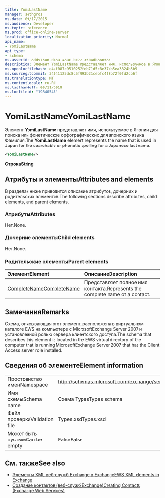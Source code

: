 ```yaml
---
title: YomiLastName
manager: sethgros
ms.date: 09/17/2015
ms.audience: Developer
ms.topic: reference
ms.prod: office-online-server
localization_priority: Normal
api_name:
- YomiLastName
api_type:
- schema
ms.assetid: 8dd97506-de8a-48ac-bc72-35b4db886588
description: Элемент YomiLastName представляет имя, используемое в Японии для поиска или фонетическое орфографических для японского языка Фамилия.
ms.openlocfilehash: e4af087c9510252feb71d5c8e37eb5ea3324b5b9
ms.sourcegitcommit: 34041125dc8c5f993b21cebfc4f8b72f0fd2cb6f
ms.translationtype: MT
ms.contentlocale: ru-RU
ms.lasthandoff: 06/11/2018
ms.locfileid: "19840548"
---
```

# <a name="yomilastname"></a><span data-ttu-id="aaa87-103">YomiLastName</span><span class="sxs-lookup"><span data-stu-id="aaa87-103">YomiLastName</span></span>

<span data-ttu-id="aaa87-104">Элемент **YomiLastName** представляет имя, используемое в Японии для поиска или фонетическое орфографических для японского языка Фамилия.</span><span class="sxs-lookup"><span data-stu-id="aaa87-104">The **YomiLastName** element represents the name that is used in Japan for the searchable or phonetic spelling for a Japanese last name.</span></span> 
  
```xml
<YomiLastName/>
```

 <span data-ttu-id="aaa87-105">**Строка**</span><span class="sxs-lookup"><span data-stu-id="aaa87-105">**String**</span></span>
## <a name="attributes-and-elements"></a><span data-ttu-id="aaa87-106">Атрибуты и элементы</span><span class="sxs-lookup"><span data-stu-id="aaa87-106">Attributes and elements</span></span>

<span data-ttu-id="aaa87-107">В разделах ниже приводится описание атрибутов, дочерних и родительских элементов.</span><span class="sxs-lookup"><span data-stu-id="aaa87-107">The following sections describe attributes, child elements, and parent elements.</span></span>
  
### <a name="attributes"></a><span data-ttu-id="aaa87-108">Атрибуты</span><span class="sxs-lookup"><span data-stu-id="aaa87-108">Attributes</span></span>

<span data-ttu-id="aaa87-109">Нет.</span><span class="sxs-lookup"><span data-stu-id="aaa87-109">None.</span></span>
  
### <a name="child-elements"></a><span data-ttu-id="aaa87-110">Дочерние элементы</span><span class="sxs-lookup"><span data-stu-id="aaa87-110">Child elements</span></span>

<span data-ttu-id="aaa87-111">Нет.</span><span class="sxs-lookup"><span data-stu-id="aaa87-111">None.</span></span>
  
### <a name="parent-elements"></a><span data-ttu-id="aaa87-112">Родительские элементы</span><span class="sxs-lookup"><span data-stu-id="aaa87-112">Parent elements</span></span>

|<span data-ttu-id="aaa87-113">**Элемент**</span><span class="sxs-lookup"><span data-stu-id="aaa87-113">**Element**</span></span>|<span data-ttu-id="aaa87-114">**Описание**</span><span class="sxs-lookup"><span data-stu-id="aaa87-114">**Description**</span></span>|
|:-----|:-----|
|[<span data-ttu-id="aaa87-115">CompleteName</span><span class="sxs-lookup"><span data-stu-id="aaa87-115">CompleteName</span></span>](completename.md) <br/> |<span data-ttu-id="aaa87-116">Представляет полное имя контакта.</span><span class="sxs-lookup"><span data-stu-id="aaa87-116">Represents the complete name of a contact.</span></span>  <br/> |
   
## <a name="remarks"></a><span data-ttu-id="aaa87-117">Замечания</span><span class="sxs-lookup"><span data-stu-id="aaa87-117">Remarks</span></span>

<span data-ttu-id="aaa87-118">Схема, описывающая этот элемент, расположена в виртуальном каталоге EWS на компьютере с MicrosoftExchange Server 2007 и установленной ролью сервера клиентского доступа.</span><span class="sxs-lookup"><span data-stu-id="aaa87-118">The schema that describes this element is located in the EWS virtual directory of the computer that is running MicrosoftExchange Server 2007 that has the Client Access server role installed.</span></span>
  
## <a name="element-information"></a><span data-ttu-id="aaa87-119">Сведения об элементе</span><span class="sxs-lookup"><span data-stu-id="aaa87-119">Element information</span></span>

|||
|:-----|:-----|
|<span data-ttu-id="aaa87-120">Пространство имен</span><span class="sxs-lookup"><span data-stu-id="aaa87-120">Namespace</span></span>  <br/> |http://schemas.microsoft.com/exchange/services/2006/types  <br/> |
|<span data-ttu-id="aaa87-121">Имя схемы</span><span class="sxs-lookup"><span data-stu-id="aaa87-121">Schema name</span></span>  <br/> |<span data-ttu-id="aaa87-122">Схема Types</span><span class="sxs-lookup"><span data-stu-id="aaa87-122">Types schema</span></span>  <br/> |
|<span data-ttu-id="aaa87-123">Файл проверки</span><span class="sxs-lookup"><span data-stu-id="aaa87-123">Validation file</span></span>  <br/> |<span data-ttu-id="aaa87-124">Types.xsd</span><span class="sxs-lookup"><span data-stu-id="aaa87-124">Types.xsd</span></span>  <br/> |
|<span data-ttu-id="aaa87-125">Может быть пустым</span><span class="sxs-lookup"><span data-stu-id="aaa87-125">Can be empty</span></span>  <br/> |<span data-ttu-id="aaa87-126">False</span><span class="sxs-lookup"><span data-stu-id="aaa87-126">False</span></span>  <br/> |
   
## <a name="see-also"></a><span data-ttu-id="aaa87-127">См. также</span><span class="sxs-lookup"><span data-stu-id="aaa87-127">See also</span></span>

- [<span data-ttu-id="aaa87-128">Элементы XML веб-служб Exchange в Exchange</span><span class="sxs-lookup"><span data-stu-id="aaa87-128">EWS XML elements in Exchange</span></span>](ews-xml-elements-in-exchange.md)
- [<span data-ttu-id="aaa87-129">Создание контактов (веб-служб Exchange)</span><span class="sxs-lookup"><span data-stu-id="aaa87-129">Creating Contacts (Exchange Web Services)</span></span>](http://msdn.microsoft.com/library/4845917e-70d1-481c-bbd7-011ec6571789%28Office.15%29.aspx)

